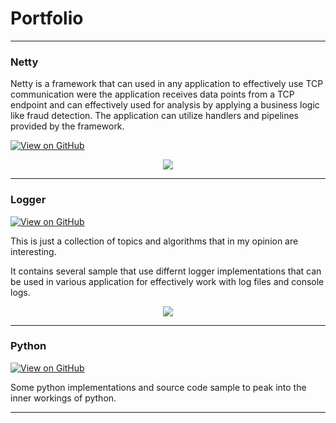 # Portfolio
---

### Netty

Netty is a framework that can used in any application to effectively use TCP communication were the application receives data points from a TCP endpoint and can effectively used for analysis by applying a business logic like fraud detection. The application can utilize handlers and pipelines provided by the framework.

[![View on GitHub](https://img.shields.io/badge/GitHub-View_on_GitHub-blue?logo=GitHub)](https://github.com/Jayanth-Subramanian/netty)

<center><img src="images/fraud_detection.jpg"/></center>

---
### Logger

[![View on GitHub](https://img.shields.io/badge/GitHub-View_on_GitHub-blue?logo=GitHub)](https://github.com/Jayanth-Subramanian/logger)

This is just a collection of topics and algorithms that in my opinion are interesting.

It contains several sample that use differnt logger implementations that can be used in various application for effectively work with log files and console logs.

<center><img src="images/financial_modeling.jpg"/></center>

---
### Python

[![View on GitHub](https://img.shields.io/badge/GitHub-View_on_GitHub-blue?logo=GitHub)](https://github.com/Jayanth-Subramanian/cpython)

Some python implementations and source code sample to peak into the inner workings of python.

---
